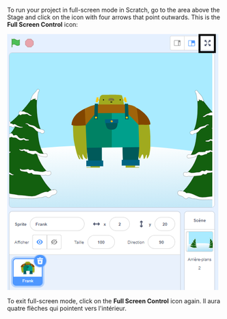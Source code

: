 To run your project in full-screen mode in Scratch, go to the area above the Stage and click on the icon with four arrows that point outwards. This is the **Full Screen Control** icon:

![The 'Full Screen Control' icon highlighted, above the Stage, towards the right-hand corner.](images/fullscreen_frank.png)

To exit full-screen mode, click on the **Full Screen Control** icon again. Il aura quatre flèches qui pointent vers l'intérieur.
